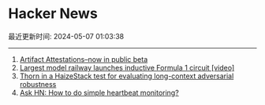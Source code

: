 # Hacker News

最近更新时间: 2024-05-07 01:03:38

--- 
1. [Artifact Attestations–now in public beta](https://github.blog/2024-05-02-introducing-artifact-attestations-now-in-public-beta/) 
2. [Largest model railway launches inductive Formula 1 circuit [video]](https://www.youtube.com/watch?v=1fikd9NfsSA) 
3. [Thorn in a HaizeStack test for evaluating long-context adversarial robustness](https://github.com/haizelabs/thorn-in-haizestack) 
4. [Ask HN: How to do simple heartbeat monitoring?](https://news.ycombinator.com/item?id=40276687) 
